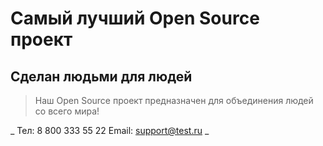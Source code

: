 # Самый лучший Open Source проект

## Сделан людьми для людей

> Наш Open Source проект предназначен для объединения людей со всего мира!

_
Тел: 8 800 333 55 22
Email: support@test.ru
_
